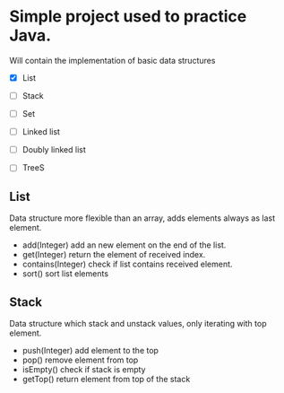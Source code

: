# Simple project used to practice Java.
Will contain the implementation of basic data structures
- [X] List
- [ ] Stack
- [ ] Set
- [ ] Linked list
- [ ] Doubly linked list
- [ ] TreeS


## List
Data structure more flexible than an array, adds elements always as last element.
- add(Integer) add an new element on the end of the list.
- get(Integer) return the element of received index.
- contains(Integer) check if list contains received element.
- sort() sort list elements 


## Stack
Data structure which stack and unstack values, only iterating with top element.
- push(Integer) add element to the top
- pop() remove element from top
- isEmpty() check if stack is empty
- getTop() return element from  top of the stack